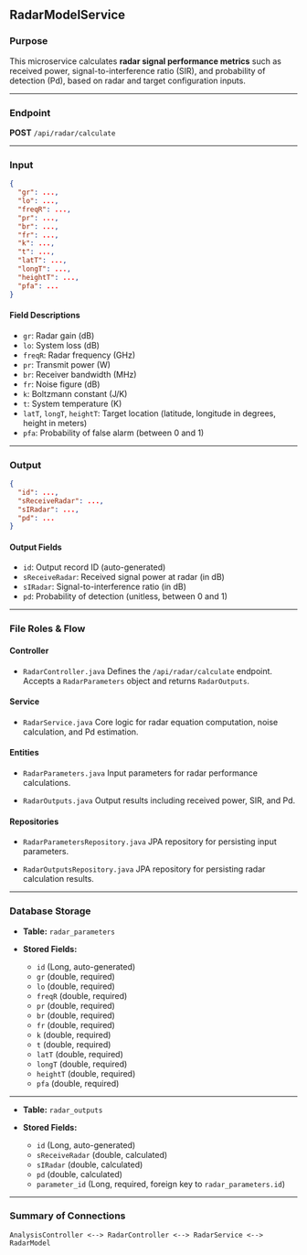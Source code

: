 ## RadarModelService

### Purpose

This microservice calculates **radar signal performance metrics** such as received power, signal-to-interference ratio (SIR), and probability of detection (Pd), based on radar and target configuration inputs.

---

### Endpoint

**POST** `/api/radar/calculate`

---

### Input

```json
{
  "gr": ...,
  "lo": ...,
  "freqR": ...,
  "pr": ...,
  "br": ...,
  "fr": ...,
  "k": ...,
  "t": ...,
  "latT": ...,
  "longT": ...,
  "heightT": ...,
  "pfa": ...
}
```

#### Field Descriptions

* `gr`: Radar gain (dB)
* `lo`: System loss (dB)
* `freqR`: Radar frequency (GHz)
* `pr`: Transmit power (W)
* `br`: Receiver bandwidth (MHz)
* `fr`: Noise figure (dB)
* `k`: Boltzmann constant (J/K)
* `t`: System temperature (K)
* `latT`, `longT`, `heightT`: Target location (latitude, longitude in degrees, height in meters)
* `pfa`: Probability of false alarm (between 0 and 1)

---

### Output

```json
{
  "id": ...,
  "sReceiveRadar": ...,
  "sIRadar": ...,
  "pd": ...
}
```

#### Output Fields

* `id`: Output record ID (auto-generated)
* `sReceiveRadar`: Received signal power at radar (in dB)
* `sIRadar`: Signal-to-interference ratio (in dB)
* `pd`: Probability of detection (unitless, between 0 and 1)

---

### File Roles & Flow

#### Controller

* `RadarController.java`
  Defines the `/api/radar/calculate` endpoint. Accepts a `RadarParameters` object and returns `RadarOutputs`.

#### Service

* `RadarService.java`
  Core logic for radar equation computation, noise calculation, and Pd estimation.

#### Entities

* `RadarParameters.java`
  Input parameters for radar performance calculations.

* `RadarOutputs.java`
  Output results including received power, SIR, and Pd.

#### Repositories

* `RadarParametersRepository.java`
  JPA repository for persisting input parameters.

* `RadarOutputsRepository.java`
  JPA repository for persisting radar calculation results.

---

### Database Storage

* **Table:** `radar_parameters`  
* **Stored Fields:**

  * `id` (Long, auto-generated)  
  * `gr` (double, required)  
  * `lo` (double, required)  
  * `freqR` (double, required)  
  * `pr` (double, required)  
  * `br` (double, required)  
  * `fr` (double, required)  
  * `k` (double, required)  
  * `t` (double, required)  
  * `latT` (double, required)  
  * `longT` (double, required)  
  * `heightT` (double, required)  
  * `pfa` (double, required)

---

* **Table:** `radar_outputs`  
* **Stored Fields:**

  * `id` (Long, auto-generated)  
  * `sReceiveRadar` (double, calculated)  
  * `sIRadar` (double, calculated)  
  * `pd` (double, calculated)  
  * `parameter_id` (Long, required, foreign key to `radar_parameters.id`)

---

### Summary of Connections

```
AnalysisController <--> RadarController <--> RadarService <--> RadarModel
```